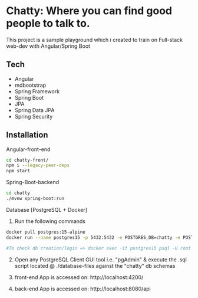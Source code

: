 # Chatty: Where you can find good people to talk to. 



This project is a sample playground which i created to train on Full-stack web-dev with Angular/Spring Boot

## Tech


- Angular
- mdbootstrap
- Spring Framework
- Spring Boot 
- JPA 
- Spring Data JPA
- Spring Security



## Installation




Angular-front-end 

```sh
cd chatty-front/
npm i --legacy-peer-deps
npm start 
```

Spring-Boot-backend

```sh
cd chatty 
./mvnw spring-boot:run
```


Database [PostgreSQL + Docker]


1. Run the following commands  
```sh
docker pull postgres:15-alpine
docker run --name postgres15 -p 5432:5432 -e POSTGRES_DB=chatty -e POSTGRES_USER=root -e POSTGRES_PASSWORD=root -d postgres:15-alpine

#To check db creation/login => docker exec -it postgres15 psql -U root chatty
```
2. Open any PostgreSQL Client GUI tool i.e. "pgAdmin" & execute the .sql script located @ ./database-files against the "chatty" db schemas


3. front-end App is accessed on: http://localhost:4200/

4. back-end App is accessed on: http://localhost:8080/api
